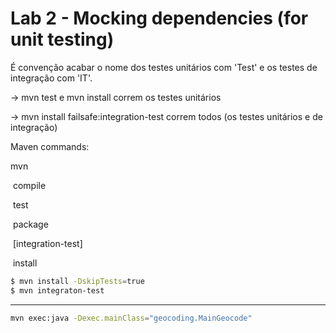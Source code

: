 # Lab 2 - Mocking dependencies (for unit testing)

É convenção acabar o nome dos testes unitários com 'Test' e os testes de integração com 'IT'.

-> mvn test e mvn install correm os testes unitários

-> mvn install failsafe:integration-test correm todos (os testes unitários e de integração)



Maven commands:

mvn

​		compile

​		test

​		package

​		[integration-test]

​		install

```bash
$ mvn install -DskipTests=true
$ mvn integraton-test
```

---



```bash
mvn exec:java -Dexec.mainClass="geocoding.MainGeocode"
```

